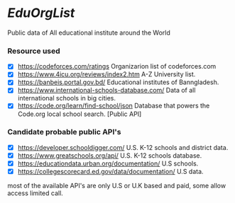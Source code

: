 # *EduOrgList*
Public data of All educational institute around the World

### Resource used

* [x] https://codeforces.com/ratings Organizarion list of codeforces.com
* [x] https://www.4icu.org/reviews/index2.htm A-Z University list.
* [x] https://banbeis.portal.gov.bd/ Educational institutes of Banngladesh.
* [x] https://www.international-schools-database.com/ Data of all international schools in big cities.
* [x] https://code.org/learn/find-school/json Database that powers the Code.org local school search. [Public API]

### Candidate probable public API's

* [x] https://developer.schooldigger.com/ U.S. K-12 schools and district data.
* [x] https://www.greatschools.org/api/ U.S. K-12 schools database.
* [x] https://educationdata.urban.org/documentation/ U.S schools.
* [x] https://collegescorecard.ed.gov/data/documentation/ U.S data.

most of the available API's are only U.S or U.K based and paid, some allow access limited call.
